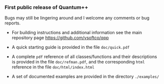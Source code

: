 ### First public release of Quantum++

Bugs may still be lingering around and I welcome any comments or bug reports.

- For building instructions and additional information see the main repository 
page https://github.com/vsoftco/qpp

- A quick starting guide is provided in the file `doc/quick.pdf` 

- A complete `pdf` reference of all classes/functions and their descriptions 
is provided in the file `doc/refman.pdf`, 
and the corresponding `html` reference in the file `doc/html/index.html`

- A set of documented examples are provided in the directory `./examples/`